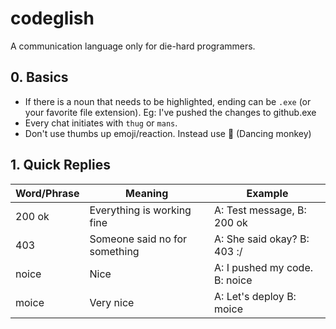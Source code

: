 # codeglish
A communication language only for die-hard programmers.

## 0. Basics

- If there is a noun that needs to be highlighted, ending can be `.exe` (or your favorite file extension). Eg: I've pushed the changes to github.exe
- Every chat initiates with `thug` or `mans`.
- Don't use thumbs up emoji/reaction. Instead use 🐒 (Dancing monkey)


## 1. Quick Replies

| Word/Phrase      | Meaning     | Example |
| ----------- | ----------- | ----------
| 200 ok      | Everything is working fine       |  A: Test message, B: 200 ok
| 403   | Someone said no for something        | A: She said okay? B: 403 :/
| noice | Nice | A: I pushed my code. B: noice |
| moice | Very nice | A: Let's deploy B: moice 
